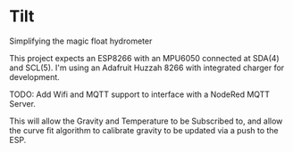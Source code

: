 # Tilt
Simplifying the magic float hydrometer

This project expects an ESP8266 with an MPU6050 connected at SDA(4) and SCL(5).
I'm using an Adafruit Huzzah 8266 with integrated charger for development.

TODO: Add Wifi and MQTT support to interface with a NodeRed MQTT Server.

This will allow the Gravity and Temperature to be Subscribed to, and allow
the curve fit algorithm to calibrate gravity to be updated via a push to the ESP.
